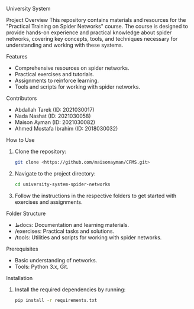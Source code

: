 University System

Project Overview
This repository contains materials and resources for the "Practical Training on Spider Networks" course. The course is designed to provide hands-on experience and practical knowledge about spider networks, covering key concepts, tools, and techniques necessary for understanding and working with these systems.

Features
- Comprehensive resources on spider networks.
- Practical exercises and tutorials.
- Assignments to reinforce learning.
- Tools and scripts for working with spider networks.

Contributors
- Abdallah Tarek (ID: 2021030017)
- Nada Nashat (ID: 2021030058)
- Maison Ayman (ID: 2021030082)
- Ahmed Mostafa Ibrahim (ID: 2018030032)


 How to Use
1. Clone the repository:
   ```bash
   git clone <https://github.com/maisonayman/CFMS.git>
   ```
2. Navigate to the project directory:
   ```bash
   cd university-system-spider-networks
   ```
3. Follow the instructions in the respective folders to get started with exercises and assignments.

 Folder Structure
- ظdocs: Documentation and learning materials.
- /exercises: Practical tasks and solutions.
- /tools: Utilities and scripts for working with spider networks.

 Prerequisites
- Basic understanding of networks.
- Tools: Python 3.x, Git.

 Installation
1. Install the required dependencies by running:
   ```bash
   pip install -r requirements.txt
   ```


